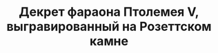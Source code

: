 ---
layout: quote
permalink: /ru/
langtag: ru
type: modern
script: Cyrl
langName: Русский
englishLangName: Russian
title: Декрет фараона Птолемея V, выгравированный на Розеттском камне
quote: Копии данного Декрета должны быть вырезаны на базальтовых плитах иероглифами, демотическими и греческими письменами и размещены в храмах первого, второго и третьего порядка вместе со статуей Птолемея, вечноживущего бога.
reference: Декреты фараона Птолемея V на Розеттском камне, 196 г. до н. э., Британский музей.
imageAlt: Монета с лицом Птолемея V
selectAriaLabel: Выберите язык
buttonRandom: Случайно
direction: ltr
---